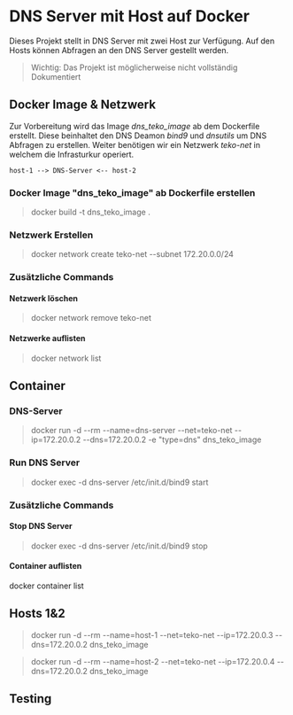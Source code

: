 
# DNS Server mit Host auf Docker

Dieses Projekt stellt in DNS Server mit zwei Host zur Verfügung. Auf den Hosts können Abfragen an den DNS Server gestellt werden.

> Wichtig: Das Projekt ist möglicherweise nicht vollständig Dokumentiert

## Docker Image & Netzwerk

Zur Vorbereitung wird das Image *dns_teko_image* ab dem Dockerfile erstellt. Diese beinhaltet den DNS Deamon *bind9* und *dnsutils* um DNS Abfragen zu erstellen. Weiter benötigen wir ein Netzwerk *teko-net* in welchem die Infrasturkur operiert.

    host-1 --> DNS-Server <-- host-2

### Docker Image "dns_teko_image" ab Dockerfile erstellen

> docker build -t dns_teko_image .

### Netzwerk Erstellen

> docker network create teko-net --subnet 172.20.0.0/24

### Zusätzliche Commands

#### Netzwerk löschen

> docker network remove teko-net

#### Netzwerke auflisten

> docker network list

## Container

### DNS-Server

> docker run -d --rm --name=dns-server --net=teko-net --ip=172.20.0.2 --dns=172.20.0.2 -e "type=dns" dns_teko_image

### Run DNS Server

> docker exec -d dns-server /etc/init.d/bind9 start

### Zusätzliche Commands

#### Stop DNS Server

> docker exec -d dns-server /etc/init.d/bind9 stop

#### Container auflisten

docker container list

## Hosts 1&2

> docker run -d --rm --name=host-1 --net=teko-net --ip=172.20.0.3 --dns=172.20.0.2 dns_teko_image

> docker run -d --rm --name=host-2 --net=teko-net --ip=172.20.0.4 --dns=172.20.0.2 dns_teko_image

## Testing
